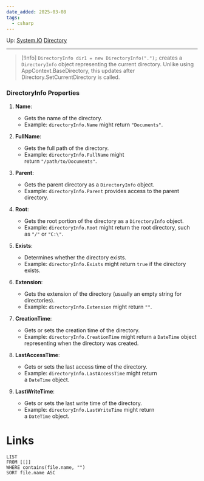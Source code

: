 ```yaml
---
date_added: 2025-03-08
tags:
  - csharp
---
```

Up: [System.IO](System.IO.md) [Directory](Directory.md)
___

>[!Info]
> `DirectoryInfo dir1 = new DirectoryInfо(".");` creates a `DirectoryInfo` object representing the current directory. Unlike using AppContext.BaseDirectory, this updates after Directory.SetCurrentDirectory is called.


### DirectoryInfo Properties

1. **Name**:
    
    - Gets the name of the directory.
    - Example: `directoryInfo.Name` might return `"Documents"`.
2. **FullName**:
    
    - Gets the full path of the directory.
    - Example: `directoryInfo.FullName` might return `"/path/to/Documents"`.
3. **Parent**:
    
    - Gets the parent directory as a `DirectoryInfo` object.
    - Example: `directoryInfo.Parent` provides access to the parent directory.
4. **Root**:
    
    - Gets the root portion of the directory as a `DirectoryInfo` object.
    - Example: `directoryInfo.Root` might return the root directory, such as `"/"` or `"C:\"`.
5. **Exists**:
    
    - Determines whether the directory exists.
    - Example: `directoryInfo.Exists` might return `true` if the directory exists.
6. **Extension**:
    
    - Gets the extension of the directory (usually an empty string for directories).
    - Example: `directoryInfo.Extension` might return `""`.
7. **CreationTime**:
    
    - Gets or sets the creation time of the directory.
    - Example: `directoryInfo.CreationTime` might return a `DateTime` object representing when the directory was created.
8. **LastAccessTime**:
    
    - Gets or sets the last access time of the directory.
    - Example: `directoryInfo.LastAccessTime` might return a `DateTime` object.
9. **LastWriteTime**:
    
    - Gets or sets the last write time of the directory.
    - Example: `directoryInfo.LastWriteTime` might return a `DateTime` object.
# Links
```dataview
LIST
FROM [[]]
WHERE contains(file.name, "")
SORT file.name ASC
```
